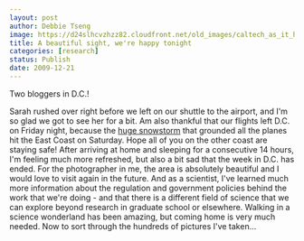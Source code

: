 ```yaml
---
layout: post
author: Debbie Tseng
image: https://d24slhcvzhzz82.cloudfront.net/old_images/caltech_as_it_happens/6a0105349b8251970b0120a76af2d9970b.jpg
title: A beautiful sight, we're happy tonight
categories: [research]
status: Publish
date: 2009-12-21
---
```



Two bloggers in D.C.!

Sarah rushed over right before we left on our shuttle to the airport, and I'm so glad we got to see her for a bit. Am also thankful that our flights left D.C. on Friday night, because the [huge snowstorm](https://www.cnn.com/2009/US/weather/12/20/winter.weather/index.html) that grounded all the planes hit the East Coast on Saturday. Hope all of you on the other coast are staying safe!
After arriving at home and sleeping for a consecutive 14 hours, I'm feeling much more refreshed, but also a bit sad that the week in D.C. has ended. For the photographer in me, the area is absolutely beautiful and I would love to visit again in the future. And as a scientist, I've learned much more information about the regulation and government policies behind the work that we're doing - and that there is a different field of science that we can explore beyond research in graduate school or elsewhere. Walking in a science wonderland has been amazing, but coming home is very much needed. 
Now to sort through the hundreds of pictures I've taken... 

